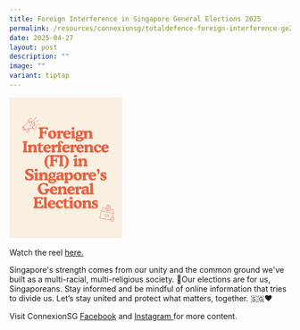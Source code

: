 ```yaml
---
title: Foreign Interference in Singapore General Elections 2025
permalink: /resources/connexionsg/totaldefence-foreign-interference-ge2025/
date: 2025-04-27
layout: post
description: ""
image: ""
variant: tiptap
---
```

<p></p>
<div class="isomer-image-wrapper">
<img style="width: 40%;" height="auto" width="100%" alt="FI in SG GE2025" src="/images/FI_in_SG_GE2025.png">
</div>
<p>Watch the reel <a href="https://www.instagram.com/reel/DI7vuH6OQZZ/?utm_source=ig_web_copy_link&amp;igsh=MzRlODBiNWFlZA==" rel="noopener nofollow" target="_blank">here.</a>
</p>
<p>Singapore's strength comes from our unity and the common ground we've
built as a multi-racial, multi-religious society. 💪Our elections are for
us, Singaporeans. Stay informed and be mindful of online information that
tries to divide us. Let’s stay united and protect what matters, together.
🇸🇬❤️</p>
<p>Visit ConnexionSG <a href="https://www.facebook.com/ConnexionSG" rel="noopener nofollow" target="_blank"><u>Facebook</u></a> and
<a href="https://www.instagram.com/connexionsg/" rel="noopener nofollow" target="_blank"><u>Instagram </u>
</a>for more content.</p>